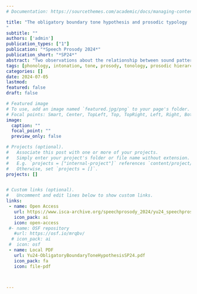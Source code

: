 ```yaml
---
# Documentation: https://sourcethemes.com/academic/docs/managing-content/

title: "The obligatory boundary tone hypothesis and prosodic typology
"
subtitle: ""
authors: ['admin']
publication_types: ["1"]
publication: "*Speech Prosody 2024*"
publication_short: "*SP24*"
abstract: "Two observations about the relationship between sound patterns in the phonological grammar of a language were foundational in motivating the proposal of a prosodic hierarchy with trees defined over phonological constituents in the 1980s: (i) sets of multiple, disparate patterns—suprasegmental and segmental, the application of phonotactic restrictions and processes— cluster together over domains; (ii) the patterns are in containment relationships, whereby the distribution of (non)application of one process invariably implies the (non)application of others. However, work on prosodic and intonational phonology in the past decades has raised doubts about the universality of clustering and containment. At the same time, we argue that Autosegmental-Metrical analyses of intonational phonology have slipped into narrowing the scope of sound patterns used to motivate phonological constituents to the distribution of prosodic boundary tones. We explore the consequences of the strong hypothesis that a span of segmental material is a phono- logical constituent if and only if it is delimited by at least one boundary tone. We show that clustering and containment can be understood to be at least partially respected under this hypothesis. But adopting it might also lead us to miss diversity in the organization of phonological patterns of natural language."
tags: [phonology, intonation, tone, prosody, tonology, prosodic hierarchy, constituency]
categories: []
date: 2024-07-05
lastmod:
featured: false
draft: false

# Featured image
# To use, add an image named `featured.jpg/png` to your page's folder.
# Focal points: Smart, Center, TopLeft, Top, TopRight, Left, Right, BottomLeft, Bottom, BottomRight.
image:
  caption: ""
  focal_point: ""
  preview_only: false

# Projects (optional).
#   Associate this post with one or more of your projects.
#   Simply enter your project's folder or file name without extension.
#   E.g. `projects = ["internal-project"]` references `content/project/deep-learning/index.md`.
#   Otherwise, set `projects = []`.
projects: []


# Custom links (optional).
#   Uncomment and edit lines below to show custom links.
links:
 - name: Open Access
   url: https://www.isca-archive.org/speechprosody_2024/yu24_speechprosody.html
   icon_pack: ai
   icon: open-access
 #- name: OSF repository
   #url: https://osf.io/mrqbv/
  # icon_pack: ai
 #  icon: osf
 - name: Local PDF
   url: Yu24-ObligatoryBoundaryToneHypothesisSP24.pdf
   icon_pack: fa
   icon: file-pdf



---
```

